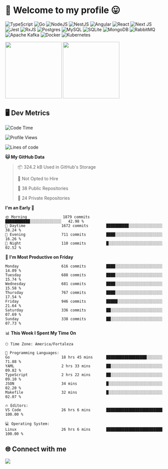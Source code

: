 # 🎉 Welcome to my profile 😛

![TypeScript](https://img.shields.io/badge/typescript-%23007ACC.svg?style=for-the-badge&logo=typescript&logoColor=white)
![Go](https://img.shields.io/badge/go-%2300ADD8.svg?style=for-the-badge&logo=go&logoColor=white)
![NodeJS](https://img.shields.io/badge/node.js-6DA55F?style=for-the-badge&logo=node.js&logoColor=white)
![NestJS](https://img.shields.io/badge/nestjs-%23E0234E.svg?style=for-the-badge&logo=nestjs&logoColor=white)
![Angular](https://img.shields.io/badge/angular-%23DD0031.svg?style=for-the-badge&logo=angular&logoColor=white)
![React](https://img.shields.io/badge/react-%2320232a.svg?style=for-the-badge&logo=react&logoColor=%2361DAFB)
![Next JS](https://img.shields.io/badge/Next-black?style=for-the-badge&logo=next.js&logoColor=white)
![Jest](https://img.shields.io/badge/-jest-%23C21325?style=for-the-badge&logo=jest&logoColor=white)
![RxJS](https://img.shields.io/badge/rxjs-%23B7178C.svg?style=for-the-badge&logo=reactivex&logoColor=white)
![Postgres](https://img.shields.io/badge/postgres-%23316192.svg?style=for-the-badge&logo=postgresql&logoColor=white)
![MySQL](https://img.shields.io/badge/mysql-4479A1.svg?style=for-the-badge&logo=mysql&logoColor=white)
![SQLite](https://img.shields.io/badge/sqlite-%2307405e.svg?style=for-the-badge&logo=sqlite&logoColor=white)
![MongoDB](https://img.shields.io/badge/MongoDB-%234ea94b.svg?style=for-the-badge&logo=mongodb&logoColor=white)
![RabbitMQ](https://img.shields.io/badge/Rabbitmq-FF6600?style=for-the-badge&logo=rabbitmq&logoColor=white)
![Apache Kafka](https://img.shields.io/badge/Apache%20Kafka-000?style=for-the-badge&logo=apachekafka)
![Docker](https://img.shields.io/badge/docker-%230db7ed.svg?style=for-the-badge&logo=docker&logoColor=white)
![Kubernetes](https://img.shields.io/badge/kubernetes-%23326ce5.svg?style=for-the-badge&logo=kubernetes&logoColor=white)

<div>
  <img height="180em" src="https://github-readme-stats.vercel.app/api?username=vinicius-guedes-santos&include_all_commits=true&count_private=true&theme=github_dark"/>
  <img height="180em" src="https://github-readme-stats.vercel.app/api/top-langs/?username=vinicius-guedes-santos&langs_count=6&layout=compact&include_all_commits=true&count_private=true&theme=github_dark"/>
</div>

## 🖥️ Dev Metrics

<!--START_SECTION:waka-->
![Code Time](http://img.shields.io/badge/Code%20Time-2%2C606%20hrs%2054%20mins-blue)

![Profile Views](http://img.shields.io/badge/Profile%20Views-1-blue)

![Lines of code](https://img.shields.io/badge/From%20Hello%20World%20I%27ve%20Written-5.7%20million%20lines%20of%20code-blue)

**🐱 My GitHub Data** 

> 📦 324.2 kB Used in GitHub's Storage 
 > 
> 🚫 Not Opted to Hire
 > 
> 📜 38 Public Repositories 
 > 
> 🔑 24 Private Repositories 
 > 
**I'm an Early 🐤** 

```text
🌞 Morning                1879 commits        ███████████░░░░░░░░░░░░░░   42.98 % 
🌆 Daytime                1672 commits        ██████████░░░░░░░░░░░░░░░   38.24 % 
🌃 Evening                711 commits         ████░░░░░░░░░░░░░░░░░░░░░   16.26 % 
🌙 Night                  110 commits         █░░░░░░░░░░░░░░░░░░░░░░░░   02.52 % 
```
📅 **I'm Most Productive on Friday** 

```text
Monday                   616 commits         ████░░░░░░░░░░░░░░░░░░░░░   14.09 % 
Tuesday                  688 commits         ████░░░░░░░░░░░░░░░░░░░░░   15.74 % 
Wednesday                681 commits         ████░░░░░░░░░░░░░░░░░░░░░   15.58 % 
Thursday                 767 commits         ████░░░░░░░░░░░░░░░░░░░░░   17.54 % 
Friday                   946 commits         █████░░░░░░░░░░░░░░░░░░░░   21.64 % 
Saturday                 336 commits         ██░░░░░░░░░░░░░░░░░░░░░░░   07.69 % 
Sunday                   338 commits         ██░░░░░░░░░░░░░░░░░░░░░░░   07.73 % 
```


📊 **This Week I Spent My Time On** 

```text
🕑︎ Time Zone: America/Fortaleza

💬 Programming Languages: 
Go                       18 hrs 45 mins      ██████████████████░░░░░░░   71.88 % 
YAML                     2 hrs 33 mins       ██░░░░░░░░░░░░░░░░░░░░░░░   09.82 % 
TypeScript               2 hrs 22 mins       ██░░░░░░░░░░░░░░░░░░░░░░░   09.10 % 
JSON                     34 mins             █░░░░░░░░░░░░░░░░░░░░░░░░   02.20 % 
Makefile                 32 mins             █░░░░░░░░░░░░░░░░░░░░░░░░   02.07 % 

🔥 Editors: 
VS Code                  26 hrs 6 mins       █████████████████████████   100.00 % 

💻 Operating System: 
Linux                    26 hrs 6 mins       █████████████████████████   100.00 % 
```


<!--END_SECTION:waka-->

## 🌐 Connect with me

<a href="https://www.linkedin.com/in/vinicius-guedes-b817aa223/"><img src="https://img.shields.io/badge/LinkedIn-0077B5?style=for-the-badge&logo=linkedin&logoColor=white"/></a>

